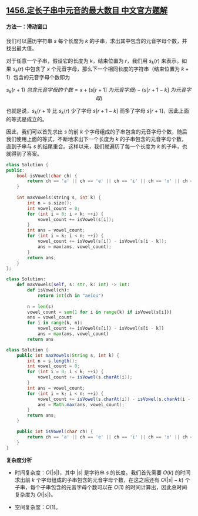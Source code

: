## [1456.定长子串中元音的最大数目 中文官方题解](https://leetcode.cn/problems/maximum-number-of-vowels-in-a-substring-of-given-length/solutions/100000/ding-chang-zi-chuan-zhong-yuan-yin-de-zu-4ka7)
#### 方法一：滑动窗口

我们可以遍历字符串 $s$ 每个长度为 $k$ 的子串，求出其中包含的元音字母个数，并找出最大值。

对于任意一个子串，假设它的长度为 $k$，结束位置为 $r$，我们用 $s_k(r)$ 来表示。如果 $s_k(r)$ 中包含了 $x$ 个元音字母，那么下一个相同长度的字符串（结束位置为 $k+1$）包含的元音字母个数即为

$$
s_k(r+1)~包含元音字母的个数 = x + (s[r+1]~为元音字母) - (s[r+1-k]~为元音字母)
$$

也就是说，$s_k(r+1)$ 比 $s_k(r)$ 少了字母 $s[r+1-k]$ 而多了字母 $s[r+1]$，因此上面的等式是成立的。

因此，我们可以首先求出 $s$ 的前 $k$ 个字母组成的子串包含的元音字母个数，随后我们使用上面的等式，不断地求出下一个长度为 $k$ 的子串包含的元音字母个数，直到子串与 $s$ 的结尾重合。这样以来，我们就遍历了每一个长度为 $k$ 的子串，也就得到了答案。

```C++ [sol1-C++]
class Solution {
public:
    bool isVowel(char ch) {
        return ch == 'a' || ch == 'e' || ch == 'i' || ch == 'o' || ch == 'u'; 
    }
    
    int maxVowels(string s, int k) {
        int n = s.size();
        int vowel_count = 0;
        for (int i = 0; i < k; ++i) {
            vowel_count += isVowel(s[i]);
        }
        int ans = vowel_count;
        for (int i = k; i < n; ++i) {
            vowel_count += isVowel(s[i]) - isVowel(s[i - k]);
            ans = max(ans, vowel_count);
        }
        return ans;
    }
};
```

```Python [sol1-Python3]
class Solution:
    def maxVowels(self, s: str, k: int) -> int:
        def isVowel(ch):
            return int(ch in "aeiou")
        
        n = len(s)
        vowel_count = sum(1 for i in range(k) if isVowel(s[i]))
        ans = vowel_count
        for i in range(k, n):
            vowel_count += isVowel(s[i]) - isVowel(s[i - k])
            ans = max(ans, vowel_count)
        return ans
```

```Java [sol1-Java]
class Solution {
    public int maxVowels(String s, int k) {
        int n = s.length();
        int vowel_count = 0;
        for (int i = 0; i < k; ++i) {
            vowel_count += isVowel(s.charAt(i));
        }
        int ans = vowel_count;
        for (int i = k; i < n; ++i) {
            vowel_count += isVowel(s.charAt(i)) - isVowel(s.charAt(i - k));
            ans = Math.max(ans, vowel_count);
        }
        return ans;
    }

    public int isVowel(char ch) {
        return ch == 'a' || ch == 'e' || ch == 'i' || ch == 'o' || ch == 'u' ? 1 : 0;
    }
}
```

**复杂度分析**

- 时间复杂度：$O(|s|)$，其中 $|s|$ 是字符串 $s$ 的长度。我们首先需要 $O(k)$ 的时间求出前 $k$ 个字母组成的子串包含的元音字母个数，在这之后还有 $O(|s|-k)$ 个子串，每个子串包含的元音字母个数可以在 $O(1)$ 的时间计算出，因此总时间复杂度为 $O(|s|)$。

- 空间复杂度：$O(1)$。